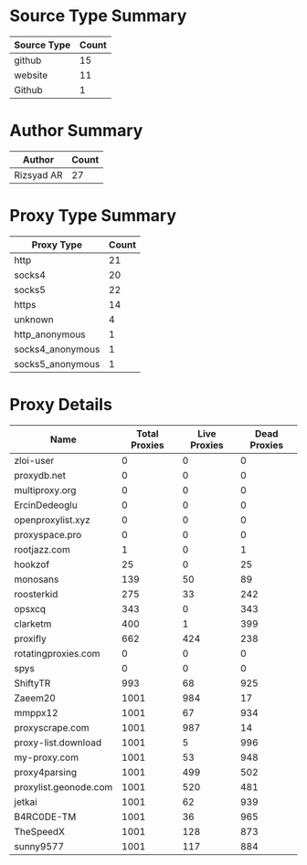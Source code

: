 # Source Type Summary

| Source Type | Count |
|-------------|-------|
| github | 15 |
| website | 11 |
| Github | 1 |


# Author Summary

| Author | Count |
|--------|-------|
| Rizsyad AR | 27 |


# Proxy Type Summary

| Proxy Type | Count |
|------------|-------|
| http | 21 |
| socks4 | 20 |
| socks5 | 22 |
| https | 14 |
| unknown | 4 |
| http_anonymous | 1 |
| socks4_anonymous | 1 |
| socks5_anonymous | 1 |


# Proxy Details

| Name | Total Proxies | Live Proxies | Dead Proxies |
|------|---------------|--------------|---------------|
| zloi-user | 0 | 0 | 0 |
| proxydb.net | 0 | 0 | 0 |
| multiproxy.org | 0 | 0 | 0 |
| ErcinDedeoglu | 0 | 0 | 0 |
| openproxylist.xyz | 0 | 0 | 0 |
| proxyspace.pro | 0 | 0 | 0 |
| rootjazz.com | 1 | 0 | 1 |
| hookzof | 25 | 0 | 25 |
| monosans | 139 | 50 | 89 |
| roosterkid | 275 | 33 | 242 |
| opsxcq | 343 | 0 | 343 |
| clarketm | 400 | 1 | 399 |
| proxifly | 662 | 424 | 238 |
| rotatingproxies.com | 0 | 0 | 0 |
| spys | 0 | 0 | 0 |
| ShiftyTR | 993 | 68 | 925 |
| Zaeem20 | 1001 | 984 | 17 |
| mmppx12 | 1001 | 67 | 934 |
| proxyscrape.com | 1001 | 987 | 14 |
| proxy-list.download | 1001 | 5 | 996 |
| my-proxy.com | 1001 | 53 | 948 |
| proxy4parsing | 1001 | 499 | 502 |
| proxylist.geonode.com | 1001 | 520 | 481 |
| jetkai | 1001 | 62 | 939 |
| B4RC0DE-TM | 1001 | 36 | 965 |
| TheSpeedX | 1001 | 128 | 873 |
| sunny9577 | 1001 | 117 | 884 |
